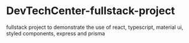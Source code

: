 # DevTechCenter-fullstack-project
fullstack project to demonstrate the use of react, typescript, material ui, styled components, express and prisma
